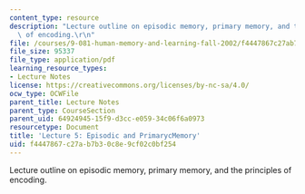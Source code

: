 ```yaml
---
content_type: resource
description: "Lecture outline on episodic memory, primary memory, and the principles\
  \ of encoding.\r\n"
file: /courses/9-081-human-memory-and-learning-fall-2002/f4447867c27ab7b30c8e9cf02c0bf254_lecnote5.pdf
file_size: 95337
file_type: application/pdf
learning_resource_types:
- Lecture Notes
license: https://creativecommons.org/licenses/by-nc-sa/4.0/
ocw_type: OCWFile
parent_title: Lecture Notes
parent_type: CourseSection
parent_uid: 64924945-15f9-d3cc-e059-34c06f6a0973
resourcetype: Document
title: 'Lecture 5: Episodic and PrimarycMemory'
uid: f4447867-c27a-b7b3-0c8e-9cf02c0bf254
---
```

Lecture outline on episodic memory, primary memory, and the principles of encoding.
